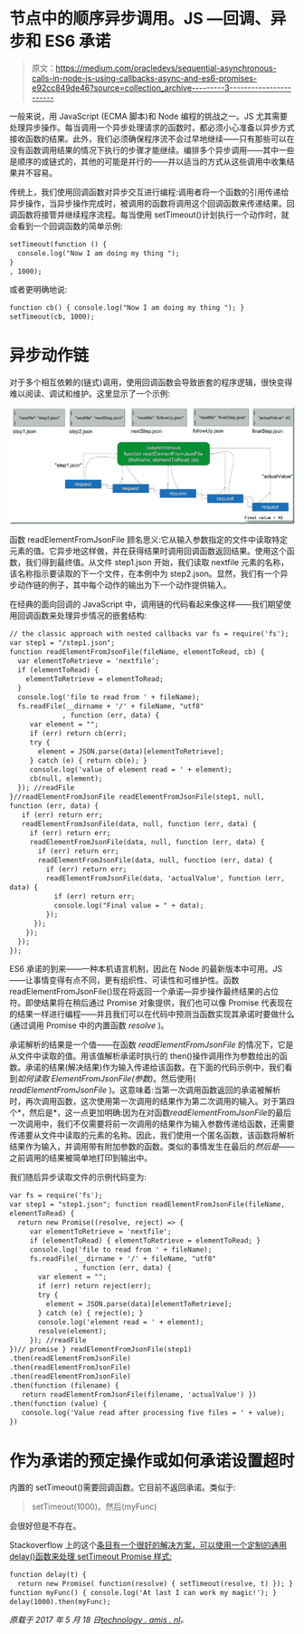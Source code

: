 # 节点中的顺序异步调用。JS —回调、异步和 ES6 承诺

> 原文：<https://medium.com/oracledevs/sequential-asynchronous-calls-in-node-js-using-callbacks-async-and-es6-promises-e92cc849de46?source=collection_archive---------3----------------------->

一般来说，用 JavaScript (ECMA 脚本)和 Node 编程的挑战之一。JS 尤其需要处理异步操作。每当调用一个异步处理请求的函数时，都必须小心准备以异步方式接收函数的结果。此外，我们必须确保程序流不会过早地继续——只有那些可以在没有函数调用结果的情况下执行的步骤才能继续。编排多个异步调用——其中一些是顺序的或链式的，其他的可能是并行的——并以适当的方式从这些调用中收集结果并不容易。

传统上，我们使用回调函数对异步交互进行编程:调用者将一个函数的引用传递给异步操作，当异步操作完成时，被调用的函数将调用这个回调函数来传递结果。回调函数将接管并继续程序流程。每当使用 setTimeout()计划执行一个动作时，就会看到一个回调函数的简单示例:

```
setTimeout(function () { 
  console.log("Now I am doing my thing "); 
}
, 1000);
```

或者更明确地说:

```
function cb() { console.log("Now I am doing my thing "); } setTimeout(cb, 1000);
```

# 异步动作链

对于多个相互依赖的(链式)调用，使用回调函数会导致嵌套的程序逻辑，很快变得难以阅读、调试和维护。这里显示了一个示例:

![](img/ed1ddb54acbbab98e4ce527b7f02bd90.png)

函数 readElementFromJsonFile 顾名思义:它从输入参数指定的文件中读取特定元素的值。它异步地这样做，并在获得结果时调用回调函数返回结果。使用这个函数，我们得到最终值。从文件 step1.json 开始，我们读取 nextfile 元素的名称，该名称指示要读取的下一个文件，在本例中为 step2.json。显然，我们有一个异步动作链的例子，其中每个动作的输出为下一个动作提供输入。

在经典的面向回调的 JavaScript 中，调用链的代码看起来像这样——我们期望使用回调函数来处理异步情况的嵌套结构:

```
// the classic approach with nested callbacks var fs = require('fs'); 
var step1 = "/step1.json"; 
function readElementFromJsonFile(fileName, elementToRead, cb) { 
  var elementToRetrieve = 'nextfile'; 
  if (elementToRead) { 
    elementToRetrieve = elementToRead; 
  } 
  console.log('file to read from ' + fileName); 
  fs.readFile(__dirname + '/' + fileName, "utf8"
             , function (err, data) { 
     var element = ""; 
     if (err) return cb(err); 
     try { 
       element = JSON.parse(data)[elementToRetrieve];
     } catch (e) { return cb(e); } 
     console.log('value of element read = ' + element); 
     cb(null, element); 
  }); //readFile 
}//readElementFromJsonFile readElementFromJsonFile(step1, null, function (err, data) { 
   if (err) return err; 
   readElementFromJsonFile(data, null, function (err, data) { 
     if (err) return err; 
     readElementFromJsonFile(data, null, function (err, data) { 
       if (err) return err; 
       readElementFromJsonFile(data, null, function (err, data) { 
         if (err) return err; 
         readElementFromJsonFile(data, 'actualValue', function (err, data) { 
           if (err) return err; 
           console.log("Final value = " + data); 
         }); 
      }); 
    }); 
  }); 
});
```

ES6 承诺的到来——一种本机语言机制，因此在 Node 的最新版本中可用。JS——让事情变得有点不同，更有组织性、可读性和可维护性。函数 readElementFromJsonFile()现在将返回一个承诺—异步操作最终结果的占位符。即使结果将在稍后通过 Promise 对象提供，我们也可以像 Promise 代表现在的结果一样进行编程——并且我们可以在代码中预测当函数实现其承诺时要做什么(通过调用 Promise 中的内置函数 *resolve* )。

承诺解析的结果是一个值——在函数 *readElementFromJsonFile* 的情况下，它是从文件中读取的值。用该值解析承诺时执行的 then()操作调用作为参数给出的函数。承诺的结果(解决结果)作为输入传递给该函数。在下面的代码示例中，我们看到*如何读取 ElementFromJsonFile(参数)*。然后使用( *readElementFromJsonFile* )。这意味着:当第一次调用函数返回的承诺被解析时，再次调用函数，这次使用第一次调用的结果作为第二次调用的输入。对于第四个*，然后是*，这一点更加明确:因为在对函数*readElementFromJsonFile*的最后一次调用中，我们不仅需要将前一次调用的结果作为输入参数传递给函数，还需要传递要从文件中读取的元素的名称。因此，我们使用一个匿名函数，该函数将解析结果作为输入，并调用带有附加参数的函数。类似的事情发生在最后的*然后是*——之前调用的结果被简单地打印到输出中。

我们随后异步读取文件的示例代码变为:

```
var fs = require('fs'); 
var step1 = "step1.json"; function readElementFromJsonFile(fileName, elementToRead) { 
  return new Promise((resolve, reject) => { 
     var elementToRetrieve = 'nextfile'; 
     if (elementToRead) { elementToRetrieve = elementToRead; }     
     console.log('file to read from ' + fileName);
     fs.readFile(__dirname + '/' + fileName, "utf8"
                , function (err, data) { 
       var element = ""; 
       if (err) return reject(err); 
       try { 
         element = JSON.parse(data)[elementToRetrieve]; 
       } catch (e) { reject(e); } 
       console.log('element read = ' + element); 
       resolve(element); 
     }); //readFile
})// promise } readElementFromJsonFile(step1) 
.then(readElementFromJsonFile) 
.then(readElementFromJsonFile) 
.then(readElementFromJsonFile) 
.then(function (filename) { 
   return readElementFromJsonFile(filename, 'actualValue') }) 
.then(function (value) { 
   console.log('Value read after processing five files = ' + value); })
```

# 作为承诺的预定操作或如何承诺设置超时

内置的 setTimeout()需要回调函数。它目前不返回承诺。类似于:

> setTimeout(1000)。然后(myFunc)

会很好但是不存在。

Stackoverflow 上的这个[条目有一个很好的解决方案，可以使用一个定制的通用 delay()函数来处理 setTimeout Promise 样式:](http://stackoverflow.com/questions/39538473/using-settimeout-on-promise-chain)

```
function delay(t) { 
  return new Promise( function(resolve) { setTimeout(resolve, t) }); } function myFunc() { console.log('At last I can work my magic!'); } delay(1000).then(myFunc);
```

*原载于 2017 年 5 月 18 日*[*technology . amis . nl*](https://technology.amis.nl/2017/05/18/sequential-asynchronous-calls-in-node-js-using-callbacks-async-and-es6-promises/)*。*